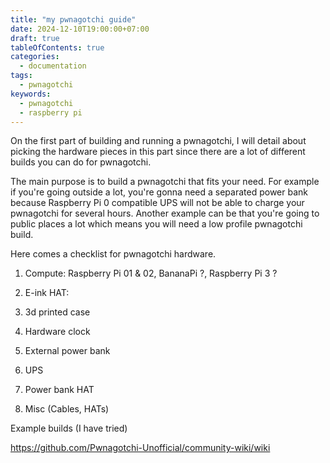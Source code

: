 ```yaml
---
title: "my pwnagotchi guide"
date: 2024-12-10T19:00:00+07:00
draft: true
tableOfContents: true
categories:
  - documentation
tags:
  - pwnagotchi
keywords:
  - pwnagotchi
  - raspberry pi
---
```

On the first part of building and running a pwnagotchi, I will detail about picking the hardware pieces in this part since there are a lot of different builds you can do for pwnagotchi.

The main purpose is to build a pwnagotchi that fits your need. For example if you're going outside a lot, you're gonna need a separated power bank because Raspberry Pi 0 compatible UPS will not be able to charge your pwnagotchi for several hours. Another example can be that you're going to public places a lot which means you will need a low profile pwnagotchi build.

Here comes a checklist for pwnagotchi hardware.

1. Compute: Raspberry Pi 01 & 02, BananaPi ?, Raspberry Pi 3 ?

2. E-ink HAT:

3. 3d printed case

4. Hardware clock

5. External power bank

6. UPS

7. Power bank HAT

8. Misc (Cables, HATs)

Example builds (I have tried)

https://github.com/Pwnagotchi-Unofficial/community-wiki/wiki